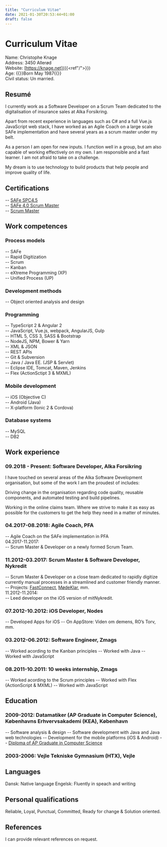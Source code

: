 ```yaml
---
title: "Curriculum Vitae"
date: 2021-01-30T20:53:44+01:00
draft: false
---
```


# Curriculum Vitae

Name: Christophe Knage  
Address: 3450 Allerød  
Website: [https://knage.net]({{<ref"/">}})  
Age: {{<age>}}Born May 1987{{</age>}}  
Civil status: Un married.  

## Resumé
I currently work as a Software Developer on a Scrum Team dedicated to the digitalisation of insurance sales at Alka Forsikring.

Apart from recent experience in languages such as C# and a full Vue.js JavaScript web stack, I have worked as an Agile Coach on a large scale SAFe implementation and have several years as a scrum master under my belt.

As a person I am open for new inputs. I function well in a group, but am also capable of working effectively on my own. I am responsible and a fast learner. I am not afraid to take on a challenge.

My dream is to use technology to build products that help people and improve quality of life.

## Certifications
-- [SAFe SPC4.5](/documents/SAFe_SPC4_Certificate.pdf)  
-- [SAFe 4.0 Scrum Master](/documents/SAFe-Certificate.pdf)  
-- [Scrum Master](/documents/Christophe-Knage-ScrumAlliance_CSM_Certificate.pdf)  

## Work competences
### Process models
-- SAFe  
-- Rapid Digitization  
-- Scrum  
-- Kanban  
-- eXtreme Programming (XP)  
-- Unified Process (UP)  

### Development methods
-- Object oriented analysis and design  

### Programming
-- TypeScript 2 & Angular 2  
-- JavaScript, Vue.js, webpack, AngularJS, Gulp  
-- HTML 5, CSS 3, SASS & Bootstrap  
-- NodeJS, NPM, Bower & Yarn  
-- XML & JSON  
-- REST APIs  
-- Git & Subversion  
-- Java / Java EE. (JSP & Servlet)  
-- Eclipse IDE, Tomcat, Maven, Jenkins  
-- Flex (ActionSctipt 3 & MXML)  

### Mobile development
-- iOS (Objective C)  
-- Android (Java)  
-- X-platform (Ionic 2 & Cordova)  

### Database systems
-- MySQL  
-- DB2  

## Work experience
### 09.2018 - Present: Software Developer, Alka Forsikring
I have touched on several areas of the Alka Software Development organisation, but some of the work I am the proudest of includes:

Driving change in the organisation regarding code quality, reusable components, and automated testing and build pipelines.

Working in the online claims team. Where we strive to make it as easy as possible for the customers to get the help they need in a matter of minutes.

### 04.2017-08.2018: Agile Coach, PFA
-- Agile Coach on the SAFe implementation in PFA  
04.2017-11.2017:  
-- Scrum Master & Developer on a newly formed Scrum Team.  

### 11.2012-03.2017: Scrum Master & Software Developer, Nykredit
-- Scrum Master & Developer on a close team dedicated to rapidly digitize currently manual processes in a streamlined and customer friendly manner.  
-- Projects: [FastConnect](/img/FastConnect.png), [MødeKlar](/img/MoedeKlar.png), mm.  
11.2012-11.2014:  
-- Leed developer on the iOS version of mitNykredit.  

### 07.2012-10.2012: iOS Developer, Nodes
-- Developed Apps for iOS
-- On AppStore: Viden om demens, RO’s Torv, mm.

### 03.2012-06.2012: Software Engineer, Zmags
-- Worked acording to the Kanban principles
-- Worked with Java
-- Worked with JavaScript

### 08.2011-10.2011: 10 weeks internship, Zmags
-- Worked acording to the Scrum principles
-- Worked with Flex (ActionScript & MXML)
-- Worked with JavaScript

## Education
### 2009-2012: Datamatiker (AP Graduate in Computer Science), Københavns Erhvervsakademi (KEA), København
-- Software analysis & design
-- Software development with Java and Java web technologies
-- Development for the mobile platforms (iOS & Android)
-- [Diploma of AP Graduate in Computer Science](/documents/Diploma-of-AP-Graduate-in-Computer-Science.pdf)

### 2003-2006: Vejle Tekniske Gymnasium (HTX), Vejle

## Languages
Dansk: Native language
Engelsk: Fluently in speach and writing

## Personal qualifications
Reliable, Loyal, Punctual, Committed, Ready for change & Solution oriented.

## References
I can provide relevant references on request.
